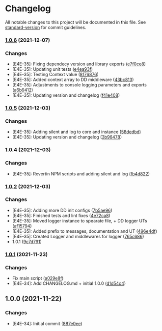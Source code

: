 # Changelog

All notable changes to this project will be documented in this file. See [standard-version](https://github.com/conventional-changelog/standard-version) for commit guidelines.

### [1.0.6](https://github.com/nrccua/client-logger-datadog/compare/1.0.5...1.0.6) (2021-12-07)


### Changes

* [E4E-35]: Fixing dependecy version and library exports ([e7f0ce8](https://github.com/nrccua/client-logger-datadog/commit/e7f0ce8204a73c204b34adca71078d81fcd1ace9))
* [E4E-35]: Updating unit tests ([e4ea93f](https://github.com/nrccua/client-logger-datadog/commit/e4ea93fa0223a078f840dfcfc6fda6381f5d9a57))
* [E4E-35]: Testing Context value ([8176876](https://github.com/nrccua/client-logger-datadog/commit/817687649668c7553fe453a098cbbe1048d31445))
* [E4E-35]: Added context array to DD middleware ([43bc813](https://github.com/nrccua/client-logger-datadog/commit/43bc81304e24722d5c315d46724465423f2ef4ce))
* [E4E-35]: Adjustments to console logging parameters and exports ([a6b9412](https://github.com/nrccua/client-logger-datadog/commit/a6b94122ceb56d99032ddb7e59fca9e78d607926))
* [E4E-35]: Updating version and changelog ([f41e408](https://github.com/nrccua/client-logger-datadog/commit/f41e408b298ed933e057ac5beba9e3c610f798eb))

### [1.0.5](https://github.com/nrccua/client-logger-datadog/compare/1.0.4...1.0.5) (2021-12-03)


### Changes

* [E4E-35]: Adding silent and log to core and instance ([58dedbd](https://github.com/nrccua/client-logger-datadog/commit/58dedbdeb07033866c4ef590eb9ce0177b2648a6))
* [E4E-35]: Updating version and changelog ([3b96478](https://github.com/nrccua/client-logger-datadog/commit/3b96478f5182005b04b6f465762f3cfc526a46fc))

### [1.0.4](https://github.com/nrccua/client-logger-datadog/compare/1.0.3...1.0.4) (2021-12-03)


### Changes

* [E4E-35]: Revertin NPM scripts and adding silent and log ([fb4d822](https://github.com/nrccua/client-logger-datadog/commit/fb4d8223bc6cc977c4f0aa2f73bf70fa2c5eb704))

### [1.0.2](https://github.com/nrccua/client-logger-datadog/compare/1.0.1...1.0.2) (2021-12-03)


### Changes

* [E4E-35]: Adding more DD init configs ([7b5ae96](https://github.com/nrccua/client-logger-datadog/commit/7b5ae962830d8002666b6c552fb5ef0a3c2b8eb4))
* [E4E-35]: Finished tests and lint fixes ([4e72ca8](https://github.com/nrccua/client-logger-datadog/commit/4e72ca8a588fdeeddcb501ae55f4488be1c6dea5))
* [E4E-35]: Moved logger instance to spearate file, + DD logger UTs ([af15794](https://github.com/nrccua/client-logger-datadog/commit/af157940a93a7e67f6eff01f1be6ceb907974717))
* [E4E-35]: Added prefix to messages, documentation and UT ([496e4df](https://github.com/nrccua/client-logger-datadog/commit/496e4df858f1bcbf5e4caa041c6a13f41143190e))
* [E4E-35]: Created Logger and middlewares for logger ([765c686](https://github.com/nrccua/client-logger-datadog/commit/765c686cf4d5f90f1d34cfa243acdfe1dcdd2fdf))
* 1.0.1 ([9c7d791](https://github.com/nrccua/client-logger-datadog/commit/9c7d7917926abb73cf4a67876e1016f0c89bea00))

### [1.0.1](https://github.com/nrccua/client-logger-datadog/compare/1.0.0...1.0.1) (2021-11-23)


### Changes

* Fix main script ([a029e8f](https://github.com/nrccua/client-logger-datadog/commit/a029e8fdba4abfcf1cbcbd562cde035a63f0c515))
* [E4E-34]: Add CHANGELOG.md + initial 1.0.0 ([d1d54c4](https://github.com/nrccua/client-logger-datadog/commit/d1d54c45656db014108f3f11f237c82833141179))

## 1.0.0 (2021-11-22)


### Changes

* [E4E-34]: Initial commit ([887e0ee](https://github.com/nrccua/client-logger-datadog/commit/887e0ee3258791e280412ccc2c695a42d3c592be))
